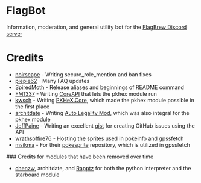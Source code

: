 # FlagBot
Information, moderation, and general utility bot for the [FlagBrew Discord server](https://discord.gg/bGKEyfY)

# Credits
- [noirscape](https://github.com/noirscape) - Writing secure_role_mention and ban fixes
- [piepie62](https://github.com/piepie62) - Many FAQ updates
- [SpiredMoth](https://github.com/SpiredMoth) - Release aliases and beginnings of README command
- [FM1337](https://github.com/FM1337) - Writing [CoreAPI](https://github.com/FlagBrew/CoreAPI) that lets the pkhex module run
- [kwsch](https://github.com/kwsch) - Writing [PKHeX.Core](https://github.com/kwsch/PKHeX/tree/master/PKHeX.Core), which made the pkhex module possible in the first place
- [architdate](https://github.com/architdate) - Writing [Auto Legality Mod](https://github.com/architdate/PKHeX-Plugins/tree/master/PKHeX.Core.AutoMod), which was also integral for the pkhex module
- [JeffPaine](https://github.com/JeffPaine) - Writing an excellent [gist](https://gist.github.com/JeffPaine/3145490) for creating GitHub issues using the API
- [wrathsoffire76](https://github.com/wrathsoffire76) - Hosting the sprites used in pokeinfo and gpssfetch
- [msikma](https://github.com/msikma/) - For their [pokesprite](https://github.com/msikma/pokesprite) repository, which is utilized in gpssfetch

### Credits for modules that have been removed over time

- [chenzw](https://github.com/chenzw95), architdate, and [Rapptz](https://github.com/Rapptz) for both the python interpreter and the starboard module